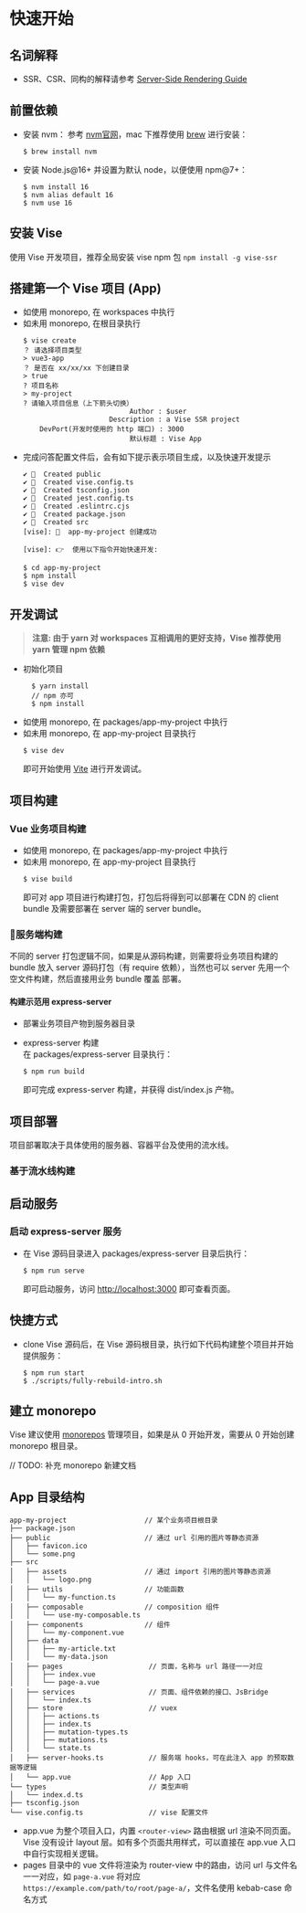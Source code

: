 # 快速开始

## 名词解释
- SSR、CSR、同构的解释请参考 [Server-Side Rendering Guide
](https://v3.vuejs.org/guide/ssr/introduction.html)

## 前置依赖
- 安装 nvm： 参考 [nvm官网](https://github.com/nvm-sh/nvm)，mac 下推荐使用 [brew](https://brew.sh/) 进行安装：
  ```shell
  $ brew install nvm
  ```
- 安装 Node.js@16+ 并设置为默认 node，以便使用 npm@7+：
  ```shell
  $ nvm install 16
  $ nvm alias default 16
  $ nvm use 16
  ```
## 安装 Vise
使用 Vise 开发项目，推荐全局安装 vise npm 包
`npm install -g vise-ssr`

## 搭建第一个 Vise 项目 (App)
- 如使用 monorepo, 在 workspaces 中执行 
- 如未用 monorepo, 在根目录执行
  ```shell
  $ vise create
  ？ 请选择项目类型
  > vue3-app
  ？ 是否在 xx/xx/xx 下创建目录
  > true
  ? 项目名称
  > my-project
  ? 请输入项目信息（上下箭头切换） 
                            Author : $user
                       Description : a Vise SSR project
      DevPort(开发时使用的 http 端口) : 3000
                            默认标题 : Vise App
  ```
- 完成问答配置文件后，会有如下提示表示项目生成，以及快速开发提示
  ```shell
  ✔ 📄  Created public
  ✔ 📄  Created vise.config.ts
  ✔ 📄  Created tsconfig.json  
  ✔ 📄  Created jest.config.ts
  ✔ 📄  Created .eslintrc.cjs
  ✔ 📄  Created package.json
  ✔ 📄  Created src  
  [vise]: 🎉  app-my-project 创建成功   

  [vise]: 👉  使用以下指令开始快速开发:

  $ cd app-my-project
  $ npm install
  $ vise dev          
  ```

## 开发调试
>__注意: 由于 yarn 对 workspaces 互相调用的更好支持，Vise 推荐使用 yarn 管理 npm 依赖__
- 初始化项目
  ```shell
    $ yarn install 
    // npm 亦可
    $ npm install 
  ```
- 如使用 monorepo, 在 packages/app-my-project 中执行 
- 如未用 monorepo, 在 app-my-project 目录执行 
  ```shell
  $ vise dev
  ```
  即可开始使用 [Vite][vite] 进行开发调试。

## 项目构建
### Vue 业务项目构建
- 如使用 monorepo, 在 packages/app-my-project 中执行 
- 如未用 monorepo, 在 app-my-project 目录执行 
  ```shell
  $ vise build
  ```
  即可对 app 项目进行构建打包，打包后将得到可以部署在 CDN 的 client bundle 及需要部署在 server 端的 server bundle。
### 服务端构建
不同的 server 打包逻辑不同，如果是从源码构建，则需要将业务项目构建的 bundle 放入 server 源码打包（有 require 依赖），当然也可以 server 先用一个空文件构建，然后直接用业务 bundle 覆盖 部署。

#### 构建示范用 express-server  
- 部署业务项目产物到服务器目录  

- express-server 构建  
  在 packages/express-server 目录执行：
  ```shell
  $ npm run build
  ```
  即可完成 express-server 构建，并获得 dist/index.js 产物。

## 项目部署
项目部署取决于具体使用的服务器、容器平台及使用的流水线。
### 基于流水线构建
## 启动服务
### 启动 express-server 服务
- 在 Vise 源码目录进入 packages/express-server 目录后执行：
  ```shell
  $ npm run serve
  ```
  即可启动服务，访问 [http://localhost:3000](http://localhost:3000) 即可查看页面。

## 快捷方式
- clone Vise 源码后，在 Vise 源码根目录，执行如下代码构建整个项目并开始提供服务：
  ```shell
  $ npm run start
  $ ./scripts/fully-rebuild-intro.sh
  ```

## 建立 monorepo
Vise 建议使用 [monorepos](https://en.wikipedia.org/wiki/Monorepo) 管理项目，如果是从 0 开始开发，需要从 0 开始创建 monorepo 根目录。

// TODO: 补充 monorepo 新建文档

## App 目录结构
```shell
app-my-project                   // 某个业务项目根目录
├── package.json
├── public                       // 通过 url 引用的图片等静态资源
│   ├── favicon.ico
│   └── some.png
├── src
│   ├── assets                   // 通过 import 引用的图片等静态资源
│   │   └── logo.png
│   ├── utils                    // 功能函数
│   │   └── my-function.ts
│   ├── composable               // composition 组件
│   │   └── use-my-composable.ts
│   ├── components               // 组件
│   │   └── my-component.vue
│   ├── data
│   │   ├── my-article.txt
│   │   └── my-data.json
│   ├── pages                     // 页面，名称与 url 路径一一对应
│   │   ├── index.vue
│   │   └── page-a.vue
│   ├── services                  // 页面、组件依赖的接口、JsBridge
│   │   └── index.ts
│   ├── store                     // vuex
│   │   ├── actions.ts
│   │   ├── index.ts
│   │   ├── mutation-types.ts
│   │   ├── mutations.ts
│   │   └── state.ts
│   ├── server-hooks.ts           // 服务端 hooks，可在此注入 app 的预取数据等逻辑
│   └── app.vue                   // App 入口
└── types                         // 类型声明
│   └── index.d.ts
├── tsconfig.json
└── vise.config.ts                // vise 配置文件

```
- app.vue 为整个项目入口，内置 `<router-view>` 路由根据 url 渲染不同页面。Vise 没有设计 layout 层。如有多个页面共用样式，可以直接在 app.vue 入口中自行实现相关逻辑。
- pages 目录中的 vue 文件将渲染为 router-view 中的路由，访问 url 与文件名一一对应，如 `page-a.vue` 将对应 `https://example.com/path/to/root/page-a/`，文件名使用 kebab-case 命名方式

[vite]: <https://vitejs.dev/>
